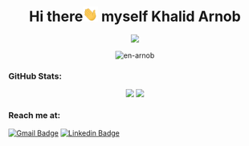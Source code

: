 
<h1 align="center">Hi there<img src="https://raw.githubusercontent.com/ABSphreak/ABSphreak/master/gifs/Hi.gif" width="30px"> myself Khalid Arnob</h1>
  <p align="center">
 <img src="https://readme-typing-svg.herokuapp.com?lines=Full+Stack+Web+Developer;Node.js%20|%20Express%20|%20React;CSE%20Graduate%20🎓&center=true&width=500&height=50">
  <p align="center"> <img src="https://komarev.com/ghpvc/?username=en-arnob" alt="en-arnob" /> </p>
</p>


### GitHub Stats:

<p align= "center">
  
  <img height= "180" src="https://github-readme-stats.vercel.app/api?username=en-arnob&theme=radical&show_icons=true" />
  <img height= "180" src="https://github-readme-stats.vercel.app/api/top-langs/?username=en-arnob&theme=radical&layout=compact" />
</p>

### Reach me at:            
[![Gmail Badge](https://img.shields.io/badge/-en.arnob-e54448?style=flat&logo=Gmail&logoColor=white)](mailto:en.arnob@gmail.com) [![Linkedin Badge](https://img.shields.io/badge/-khalid__arnob-blue?style=flat&logo=Linkedin&logoColor=white)](https://www.linkedin.com/in/khalid-arnob/)
